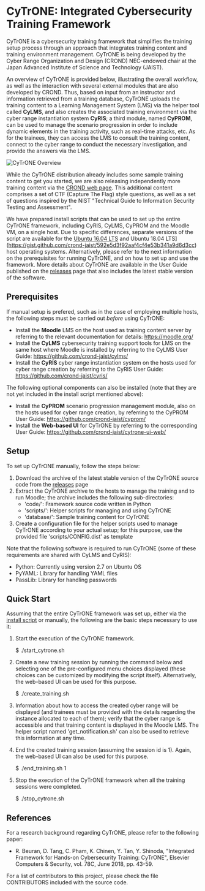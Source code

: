 
# CyTrONE: Integrated Cybersecurity Training Framework

CyTrONE is a cybersecurity training framework that simplifies the
training setup process through an approach that integrates training
content and training environment management. CyTrONE is being
developed by the Cyber Range Organization and Design (CROND)
NEC-endowed chair at the Japan Advanced Institute of Science and
Technology (JAIST).

An overview of CyTrONE is provided below, illustrating the overall
workflow, as well as the interaction with several external modules
that are also developed by CROND. Thus, based on input from an
instructor and information retrieved from a training database, CyTrONE
uploads the training content to a Learning Management System (LMS) via
the helper tool called **CyLMS**, and also creates the associated
training environment via the cyber range instantiation system
**CyRIS**; a third module, named **CyPROM**, can be used to manage the
scenario progression in order to include dynamic elements in the
training activity, such as real-time attacks, etc. As for the
trainees, they can access the LMS to consult the training content,
connect to the cyber range to conduct the necessary investigation, and
provide the answers via the LMS.

![CyTrONE Overview](https://github.com/crond-jaist/cytrone/blob/master/cytrone_overview.png)

While the CyTrONE distribution already includes some sample training
content to get you started, we are also releasing independently more
training content via the [CROND web
page](https://www.jaist.ac.jp/misc/crond/achievements-en.html). This
additional content comprises a set of CTF (Capture The Flag) style
questions, as well as a set of questions inspired by the NIST
"Technical Guide to Information Security Testing and Assessment".

We have prepared install scripts that can be used to set up the entire
CyTrONE framework, including CyRIS, CyLMS, CyPROM and the Moodle VM,
on a single host. Due to specific differences, separate versions of
the script are available for the [Ubuntu 16.04
LTS](https://gist.github.com/crond-jaist/0f3af8bc31928fc3c03afdbf5c5d3696)
and Ubuntu 18.04
LTS](https://gist.github.com/crond-jaist/592e5d3f92aaf4cf4e53b341a9d6d3cc)
host operating systems. Alternatively, please refer to the next
information on the prerequisites for running CyTrONE, and on how to
set up and use the framework. More details about CyTrONE are available
in the User Guide published on the
[releases](https://github.com/crond-jaist/cytrone/releases) page that
also includes the latest stable version of the software.


## Prerequisites

If manual setup is prefered, such as in the case of employing multiple
hosts, the following steps must be carried out _before_ using CyTrONE:
* Install the **Moodle** LMS on the host used as training content
  server by referring to the relevant documentation for details:
  https://moodle.org/
* Install the **CyLMS** cybersecurity training support tools for LMS
  on the same host where Moodle is installed by referring to the CyLMS
  User Guide: https://github.com/crond-jaist/cylms/
* Install the **CyRIS** cyber range instantiation system on the hosts
  used for cyber range creation by referring to the CyRIS User Guide:
  https://github.com/crond-jaist/cyris/

The following optional components can also be installed (note that
they are not yet included in the install script mentioned above):
* Install the **CyPROM** scenario progression management module, also
  on the hosts used for cyber range creation, by referring to the
  CyPROM User Guide: https://github.com/crond-jaist/cyprom/
* Install the **Web-based UI** for CyTrONE by referring to the
  corresponding User Guide:
  https://github.com/crond-jaist/cytrone-ui-web/


## Setup

To set up CyTrONE manually, follow the steps below:
1. Download the archive of the latest stable version of the CyTrONE
source code from the
[releases](https://github.com/crond-jaist/cytrone/releases) page
2. Extract the CyTrONE archive to the hosts to manage the training and
to run Moodle; the archive includes the following sub-directories:
   * 'code/': Framework source code written in Python
   * 'scripts/': Helper scripts for managing and using CyTrONE
   * 'database/': Sample training content for CyTrONE
3. Create a configuration file for the helper scripts used to manage
CyTrONE according to your actual setup; for this purpose, use the
provided file 'scripts/CONFIG.dist' as template

Note that the following software is required to run CyTrONE (some of
these requirements are shared with CyLMS and CyRIS):
* Python: Currently using version 2.7 on Ubuntu OS
* PyYAML: Library for handling YAML files
* PassLib: Library for handling passwords


## Quick Start

Assuming that the entire CyTrONE framework was set up, either via the
[install
script](https://gist.github.com/crond-jaist/0f3af8bc31928fc3c03afdbf5c5d3696)
or manually, the following are the basic steps necessary to use it:

1. Start the execution of the CyTrONE framework.

   $ ./start_cytrone.sh

2. Create a new training session by running the command below and
selecting one of the pre-configured menu choices displayed (these
choices can be customized by modifying the script
itself). Alternatively, the web-based UI can be used for this purpose.

   $ ./create_training.sh

3. Information about how to access the created cyber range will be
displayed (and trainees must be provided with the details regarding
the instance allocated to each of them); verify that the cyber range
is accessible and that training content is displayed in the Moodle
LMS. The helper script named 'get_notification.sh' can also be used to
retrieve this information at any time.

4. End the created training session (assuming the session id is
1). Again, the web-based UI can also be used for this purpose.

   $ ./end_training.sh 1

5. Stop the execution of the CyTrONE framework when all the training
sessions were completed.

   $ ./stop_cytrone.sh


## References

For a research background regarding CyTrONE, please refer to the
following paper:

* R. Beuran, D. Tang, C. Pham, K. Chinen, Y. Tan, Y. Shinoda,
  "Integrated Framework for Hands-on Cybersecurity Training: CyTrONE",
  Elsevier Computers & Security, vol. 78C, June 2018, pp. 43-59.

For a list of contributors to this project, please check the file
CONTRIBUTORS included with the source code.
